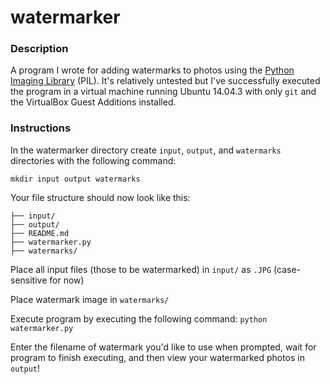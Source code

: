 # watermarker

### Description
A program I wrote for adding watermarks to photos using the [Python Imaging Library](http://www.pythonware.com/products/pil/) (PIL). It's relatively untested but I've successfully executed the program in a virtual machine running Ubuntu 14.04.3 with only `git` and the VirtualBox Guest Additions installed. 

### Instructions
In the watermarker directory create `input`, `output`, and `watermarks` directories with the following command:

`mkdir input output watermarks`

Your file structure should now look like this:
```
├── input/
├── output/
├── README.md
├── watermarker.py
├── watermarks/
```

Place all input files (those to be watermarked) in `input/` as `.JPG` (case-sensitive for now)

Place watermark image in `watermarks/`

Execute program by executing the following command:
`python watermarker.py`

Enter the filename of watermark you'd like to use when prompted, wait for program to finish executing, and then view your watermarked photos in `output`!

